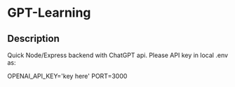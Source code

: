 # GPT-Learning

## Description

Quick Node/Express backend with ChatGPT api. Please API key in local .env as:

OPENAI_API_KEY='key here'
PORT=3000
